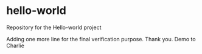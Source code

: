 # hello-world
Repository for the Hello-world project
 
Adding one more line for the final verification purpose.
Thank you.
Demo to Charlie
